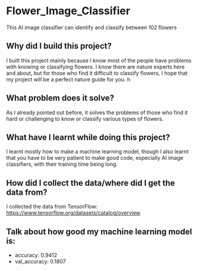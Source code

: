 # Flower_Image_Classifier
This AI image classifier can identify and classify between 102 flowers

## Why did I build this project? 
I built this project mainly because I know most of the people have problems with knowing or classifying flowers. I know there are nature experts here and about, but for those who find it difficult to classify flowers, I hope that my project will be a perfect nature guide for you. h

## What problem does it solve? 
As I already pointed out before, it solves the problems of those who find it hard or challenging to know or classify various types of flowers.

## What have I learnt while doing this project? 
I learnt mostly how to make a machine learning model, though I also learnt that you have to be very patient to make good code, especially AI image classifiers, with their training time being long.

## How did I collect the data/where did I get the data from?
I collected the data from TensorFlow: https://www.tensorflow.org/datasets/catalog/overview. 

## Talk about how good my machine learning model is: 
- accuracy: 0.9412 
- val_accuracy: 0.1807

